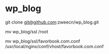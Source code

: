 # wp_blog


git clone git@github.com:zweecn/wp_blog.git

mv wp_blog/ssl /root

mv wp_blog/ssl/favorbook.com.conf /usr/local/nginx/conf/vhost/favorbook.com.conf


